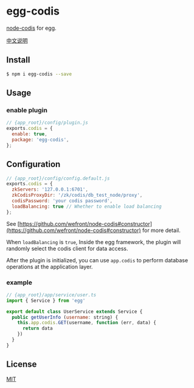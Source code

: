 # egg-codis

[node-codis](http://github.com/wefront/node-codis) for egg.

[中文说明](http://github.com/wefront/egg-codis/blob/master/README.zh_CN.md)

## Install

```bash
$ npm i egg-codis --save
```

## Usage

### enable plugin

```js
// {app_root}/config/plugin.js
exports.codis = {
  enable: true,
  package: 'egg-codis',
};
```

## Configuration

```js
// {app_root}/config/config.default.js
exports.codis = {
  zkServers: '127.0.0.1:6701',
  zkCodisProxyDir: '/zk/codis/db_test_node/proxy',
  codisPassword: 'your codis password',
  loadBalancing: true // Whether to enable load balancing
};
```

See [https://github.com/wefront/node-codis#constructor](https://github.com/wefront/node-codis#constructor) for more detail.

When `loadBalancing` is `true`, Inside the egg framework, the plugin will randomly select the codis client for data access.

After the plugin is initialized, you can use `app.codis` to perform database operations at the application layer.

### example

```js
// {app_root}/app/service/user.ts
import { Service } from 'egg'

export default class UserService extends Service {
  public getUserInfo (username: string) {
    this.app.codis.GET(username, function (err, data) {
      return data
    })
  }
}
```

## License

[MIT](LICENSE)
